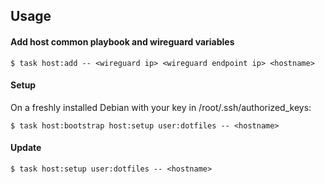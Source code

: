 ## Usage

#### Add host common playbook and wireguard variables

```console
$ task host:add -- <wireguard ip> <wireguard endpoint ip> <hostname>
```

#### Setup

On a freshly installed Debian with your key in /root/.ssh/authorized_keys:

```console
$ task host:bootstrap host:setup user:dotfiles -- <hostname>
```

#### Update

```console
$ task host:setup user:dotfiles -- <hostname>
```
